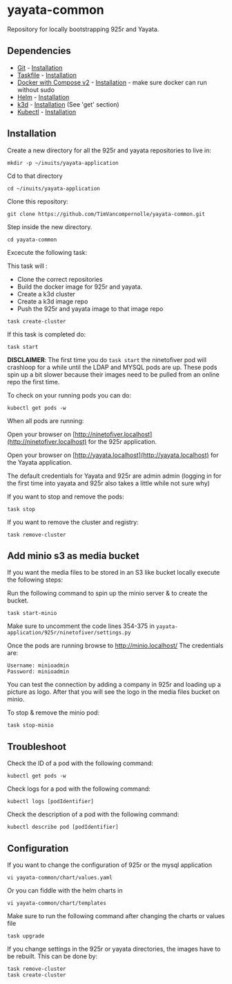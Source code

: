 # yayata-common

Repository for locally bootstrapping 925r and Yayata.

## Dependencies

- [Git](https://git-scm.com/) - [Installation](https://git-scm.com/download/linux)
- [Taskfile](https://taskfile.dev/) - [Installation](https://taskfile.dev/installation/#install-script)
- [Docker with Compose v2](https://docs.docker.com/compose/) - [Installation](https://docs.docker.com/compose/install/linux/) - make sure docker can run without sudo 
- [Helm](https://helm.sh/) - [Installation](https://helm.sh/docs/intro/install/)
- [k3d](https://k3d.io/v5.7.4/) - [Installation](https://github.com/k3d-io/k3d) (See 'get' section)
- [Kubectl](https://kubernetes.io/docs/reference/kubectl/) - [Installation](https://kubernetes.io/docs/tasks/tools/install-kubectl-linux/)

## Installation

Create a new directory for all the 925r and yayata repositories to live in:

```
mkdir -p ~/inuits/yayata-application
```

Cd to that directory

```
cd ~/inuits/yayata-application
```

Clone this repository:

```
git clone https://github.com/TimVancompernolle/yayata-common.git
```

Step inside the new directory.

```
cd yayata-common
```

Excecute the following task: 

This task will :
- Clone the correct repositories 
- Build the docker image for 925r and yayata. 
- Create a k3d cluster 
- Create a k3d image repo
- Push the 925r and yayata image to that image repo
```
task create-cluster
```

If this task is completed do: 
```
task start
```
__DISCLAIMER__: The first time you do ``` task start ``` the ninetofiver pod will crashloop for a while until the LDAP and MYSQL pods are up. 
These pods spin up a bit slower because their images need to be pulled from an online repo the first time.

To check on your running pods you can do:
```
kubectl get pods -w
```
 When all pods are running: 
 
Open your browser on [http://ninetofiver.localhost](http://ninetofiver.localhost) for the 925r application.

Open your browser on [http://yayata.localhost](http://yayata.localhost) for the Yayata application.

The default credentials for Yayata and 925r are admin admin (logging in for the first time into yayata and 925r also takes a little while not sure why)

If you want to stop and remove the pods: 

```
task stop
```

If you want to remove the cluster and registry: 

```
task remove-cluster
```

## Add minio s3 as media bucket
If you want the media files to be stored in an S3 like bucket locally execute the following steps: 

Run the following command to spin up the minio server & to create the bucket. 
```
task start-minio
```

Make sure to uncomment the code lines 354-375 in `yayata-application/925r/ninetofiver/settings.py` 

Once the pods are running browse to http://minio.localhost/
The credentials are: 
```
Username: minioadmin
Password: minioadmin
```

You can test the connection by adding a company in 925r and loading up a picture as logo. 
After that you will see the logo in the media files bucket on minio. 

To stop & remove the minio pod: 
```
task stop-minio
```


## Troubleshoot
Check the ID of a pod with the following command:
```
kubectl get pods -w
```
Check logs for a pod with the following command:
```
kubectl logs [podIdentifier]
```
Check the description of a pod with the following command: 
```
kubectl describe pod [podIdentifier]
```

## Configuration

If you want to change the configuration of 925r or the mysql application

```
vi yayata-common/chart/values.yaml
```
Or you can fiddle with the helm charts in
```
vi yayata-common/chart/templates
```

Make sure to run the following command after changing the charts or values file
```
task upgrade
```

If you change settings in the 925r or yayata directories, the images have to be rebuilt. 
This can be done by: 
```
task remove-cluster
task create-cluster
```
